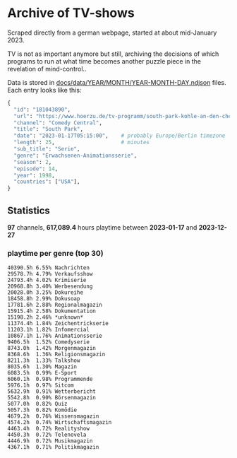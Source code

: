 # Archive of TV-shows

Scraped directly from a german webpage, started at about mid-January 2023.

TV is not as important anymore but still, archiving the decisions of which programs to run at what time
becomes another puzzle piece in the revelation of mind-control.. 

Data is stored in [docs/data/YEAR/MONTH/YEAR-MONTH-DAY.ndjson](docs/data/) files. 
Each entry looks like this:

```python
{
  "id": "181043890", 
  "url": "https://www.hoerzu.de/tv-programm/south-park-kohle-an-den-chefkoch/bid_181043890/", 
  "channel": "Comedy Central", 
  "title": "South Park", 
  "date": "2023-01-17T05:15:00",    # probably Europe/Berlin timezone 
  "length": 25,                     # minutes 
  "sub_title": "Serie", 
  "genre": "Erwachsenen-Animationsserie", 
  "season": 2, 
  "episode": 14, 
  "year": 1998, 
  "countries": ["USA"],
}
```

## Statistics

**97** channels, **617,089.4** hours playtime between **2023-01-17** and **2023-12-27**


### playtime per genre (top 30)

    40390.5h 6.55% Nachrichten
    29578.7h 4.79% Verkaufsshow
    24793.4h 4.02% Krimiserie
    20968.8h 3.40% Werbesendung
    20028.0h 3.25% Dokureihe
    18458.8h 2.99% Dokusoap
    17781.6h 2.88% Regionalmagazin
    15915.4h 2.58% Dokumentation
    15198.2h 2.46% *unknown*
    11374.4h 1.84% Zeichentrickserie
    11203.1h 1.82% Infomercial
    10867.1h 1.76% Animationsserie
    9406.5h  1.52% Comedyserie
    8743.0h  1.42% Morgenmagazin
    8368.6h  1.36% Religionsmagazin
    8211.3h  1.33% Talkshow
    8035.6h  1.30% Magazin
    6083.5h  0.99% E-Sport
    6060.1h  0.98% Programmende
    5976.1h  0.97% Sitcom
    5632.9h  0.91% Wetterbericht
    5542.8h  0.90% Börsenmagazin
    5077.0h  0.82% Quiz
    5057.3h  0.82% Komödie
    4679.2h  0.76% Wissensmagazin
    4574.2h  0.74% Wirtschaftsmagazin
    4463.4h  0.72% Realityshow
    4450.3h  0.72% Telenovela
    4446.9h  0.72% Musikmagazin
    4367.1h  0.71% Politikmagazin
